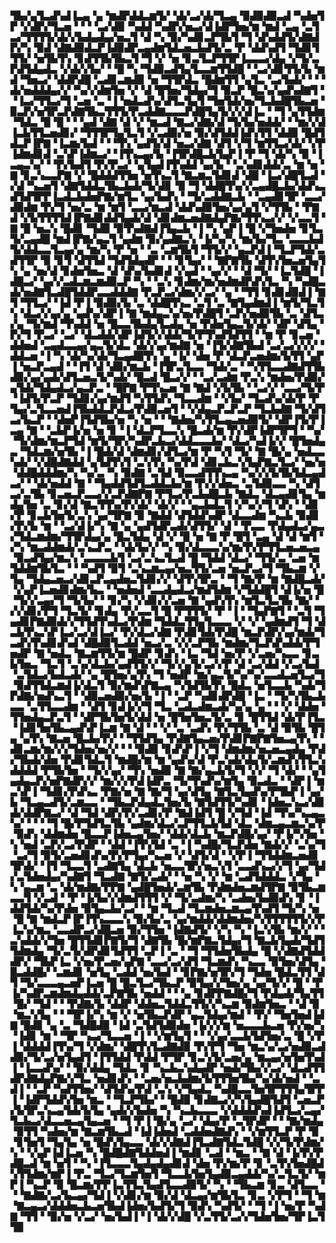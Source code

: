 ▜▙▞▄▜▃▟▚▟▐▃▄▝▄▝▆▟▛▟▟▃▆▜▞▝▟▞▃▞▟▞▜▃▄▝▉▟▉▟▉▃▟▝▚▟▅▜▛▝▞▟▛▞▜▃▅▝▝▝▝▃▞▟▉▝▚▟▟▝▚▟▛▞▅▃▞▟▐▟▛▜▅▞▆▝▆▟▝▃▄▝▃▜▃▞▜▜▜▜▞▟▞▞▙▟▄▟▄▞▅▃▜▝▟▝▚▝▉▞▚▟▊▃▛▜▙▜▝▜▝▟▚▟▟▜▞▟▇▟▛▞▚▝▉▟▝▟▇▟▉▟▃▛▐▟▉▟▛▃▄▟▆▜▟▃▅▃▙▟▜▞▃▝▛▝▟▟▚▟▜▝▜▟▊▜▜▜▞▝▅▜▙▜▚▝▊▟▜▜▙▜▙▃▜▝▜▝▞▝▅▝▊▃▜▃▛▜▜▛▐▃▃▃▞▟▄▝▞▜▞▃▛▟▜▟▄▟▃▝▞▟▞▞▙▞▝▝█▝▚▝▜▟▉▃▟▜▄▜▃▃▆▜▜▟█▝▝▃▞▟▊▜▜▞▙▝▆▟▝▜▅▃▞▝▟▟▛▟█▝▃▟▊▃▆▟▉▝▅▝▜▜▛▟▃▝█▟▆▜▜▝▄▜▃▝▃▞▙▟▞▝▝▝▟▞▅▟▟▟▄▞▞▝▚▞▞▟▆▜▅▝▞▝▟▝█▜▅▞▜▟▄▞▜▝▉▃▛▝█▃▚▞▄▟▚▟▇▜▝▝▐▃▞▜▜▃▞▜▝▃▅▝▃▝▐▝▅▟▃▟▚▞▟▜▃▜▄▜▝▜▅▜▟▞▅▞▜▃▙▟█▜▙▃▅▝▉▃▛▞▅▜▛▃▛▟▇▜▙▃▜▜▜▞▛▃▟▟▇▃▃▃▛▟█▜▄▜▞▞▞▟▐▃▝▝▜▝▄▜▜▟▆▝▜▟▃▝█▝█▝▝▝▄▟▝▟▇▝▟▝▞▝▆▃▟▝▇▃▞▟▇▞▟▝▜▞▙▞▅▟▟▞▝▝▆▞▞▟▐▃▙▜▜▃▅▟▊▞▝▜▜▜▛▜▄▜▃▜▝▞▃▟▉▞▅▝▉▞▟▜▟▟▐▟▚▜▜▝▟▟▉▝█▟▜▟▃▛▐▛▇▝▐▃▆▞▙▟▝▝▝▜▚▝▄▟▜▞▟▝▅▃▞▟▇▝▟▜▝▞▜▝▆▜▜▃▞▟▞▝▞▛▐▟▆▟▊▟▝▃▚▛▐▟▆▃▞▝▐▜▚▃▄▞▙▝▐▜▛▟█▃▙▜▄▛▐▝▛▝▜▝▟▞▚▝▉▝▐▃▄▃▚▞▝▝▛▞▙▟▜▝▛▞▛▃▞▝▄▜▄▟▐▜▚▟▟▝▄▞▙▝▝▃▚▟▊▟▟▞▃▝▆▝▅▝▇▝▊▃▚▃▃▛▇▝▞▝█▟▟▟▜▜▅▝▅▜▚▃▜▝▇▃▆▃▜▟▊▟▝▟█▝▐▃▞▟█▜▃▟▝▞▟▝▚▃▅▜▝▟▇▜▟▟▃▜▙▃▙▟▞▜▞▟▊▝▉▝▜▝▟▟█▜▚▞▞▃▄▟█▃▙▞▟▟▚▃▟▜▟▜▛▛▐▃▟▃▙▟▅▛▇▞▆▜▃▝▄▞▙▟▚▝▝▜▞▃▟▟▇▃▙▝▝▃▄▟▊▜▛▝▃▃▞▟▉▟▆▝▛▞▜▝▅▞▃▝▆▝▆▜▝▃▃▞▆▃▟▝▟▟▚▟▉▜▅▞▄▞▄▜▝▞▜▜▙▝▝▛▇▟▝▞▙▜▜▜▜▟▐▛▇▟▊▟▟▜▄▟▞▟▝▟▊▟▆▃▅▟▇▟▄▛▇▞▜▜▚▃▞▞▝▞▃▃▜▝▇▝█▝▅▃▚▝█▟▊▝▜▟▉▝▉▜▚▟▇▟▐▜▄▃▙▝▐▝▚▝▄▛▐▝█▝▞▜▅▟▅▝▊▜▃▜▞▃▄▟█▝▆▟▐▛▇▞▄▃▜▝▄▟▆▝▉▞▄▟▇▃▚▝▐▞▚▞▚▝▆▞▙▞▜▃▝▃▃▃▙▟▜▞▟▟▃▃▜▃▄▞▄▝▆▞▚▝▛▝▅▝▝▃▝▃▆▜▙▜▝▜▜▞▞▝▄▃▛▟▐▝▜▃▛▜▟▞▃▟▜▜▛▝▉▝▊▜▝▟▜▜▟▝▜▟▜▟▄▟▛▝▝▝▊▜▄▞▝▝▇▛▇▜▙▝▟▜▚▜▅▃▅▜▄▜▚▝▄▝▅▞▟▝▊▟▅▜▅▃▝▟▝▟▚▞▙▟▊▟▝▞▄▟▝▝▄▞▞▝▝▟▝▜▞▝▐▃▜▟█▝▐▟█▃▞▝▄▞▞▃▟▃▆▃▆▟▉▃▛▝▚▝▝▃▚▝▊▟▆▞▆▞▅▟▆▟▛▟▚▜▃▝▚▝▚▟█▃▟▞▅▟▇▜▃▟█▜▟▟▛▃▃▟▟▟▇▝▛▃▛▃▞▟▆▞▞▃▞▝▄▝▝▜▜▝▊▟▊▟▉▟▐▝▇▜▝▜▜▃▞▝▐▟▝▛▐▝▉▟▉▞▙▝▃▝▟▟█▜▚▃▝▃▜▝▃▝▇▜▄▟▆▟▐▝▆▜▞▜▃▜▚▝▟▃▞▞▄▞▄▝▄▟▚▞▟▛▐▝▇▝▆▟▄▃▚▞▅▞▛▟█▜▝▃▛▞▅▟▉▜▙▝▃▝▟▜▃▞▄▝▜▞▆▟▝▜▚▟▟▝▅▝█▃▃▜▙▟▄▜▃▟▄▝▅▝▛▟▅▜▄▃▜▞▟▞▝▟▛▝▟▜▄▝▛▞▜▝▛▃▞▝▃▞▝▟▃▟▟▞▟▛▐▟▜▞▞▟▟▞▜▞▛▜▚▟▜▟▜▜▝▝▆▝▛▝▊▃▅▝▟▟▅▟▝▃▄▟▃▃▄▞▄▃▜▞▟▃▝▟▞▞▄▞▆▟▇▝▅▝▐▜▞▟▇▜▙▟▝▃▞▃▞▞▞▞▝▟▟▃▅▝▐▝▚▝▟▞▚▞▟▞▜▃▄▟█▜▚▝▄▝▐▞▝▟▅▝▛▝▟▃▛▃▅▟▆▞▙▜▜▝▄▛▐▝▅▃▛▃▄▟▝▝▐▜▝▟▝▟▉▞▆▃▙▝▐▜▛▃▜▃▃▝▜▟▞▃▝▝▚▜▜▃▃▟▇▟▜▜▙▟▉▞▄▞▄▟▞▟▜▃▅▃▜▞▚▟▞▝█▃▟▝█▃▞▞▝▝▃▞▃▟▆▝▛▃▚▝▆▟▅▞▛▟▉▞▄▜▟▞▜▟▄▟▃▞▄▃▛▃▝▝█▛▇▝▛▜▚▃▅▝▇▝▇▟▝▞▙▜▙▝▝▃▞▞▝▃▃▞▜▞▛▝▐▟▜▞▛▃▛▝▜▟▊▞▄▞▆▟▜▝▚▜▜▟▚▝▜▃▃▟▆▝▝▞▙▞▝▜▃▟▚▞▟▞▛▝▛▜▄▞▃▜▃▃▅▟▐▜▙▟▟▃▛▟▃▞▛▟▉▃▅▜▝▝▞▟▄▃▛▃▛▃▛▝▜▃▙▟▇▝▜▞▟▜▃▞▙▃▛▝▝▟▅▛▐▜▟▜▙▞▅▝▚▝▅▝▝▝▇▟▅▞▚▜▜▃▄▃▅▟▉▜▞▝▟▛▐▜▞▛▐▃▄▝▇▝▝▃▙▛▐▞▅▝▅▝▊▝▐▝▟▃▛▜▃▃▚▝█▃▟▞▆▝▛▞▟▛▐▟▛▜▛▜▝▝▚▞▝▜▞▟▆▞▆▃▛▜▟▝▆▜▞▜▛▞▚▟▛▃▙▃▞▟▟▃▃▃▙▞▝▟▃▞▚▟▐▞▞▝█▜▅▟▄▃▝▜▟▃▆▞▅▜▙▝▐▝█▟▞▟▝▟▆▟▊▞▟▜▃▞▆▝▛▝▚▜▝▜▞▝▇▝█▞▄▝▅▟▃▃▚▟▞▝▞▟█▟▇▟▟▝▄▜▟▜▚▜▝▃▚▜▚▝▚▞▛▟▝▟▊▃▙▃▚▜▄▛▇▃▜▃▞▝▅▞▅▝▟▟█▟▟▟▆▞▚▝▚▞▃▝▚▝▉▟▇▝▃▜▟▝▉▃▃▟▜▜▚▃▄▝▚▞▞▞▙▜▙▜▟▃▄▟▃▞▝▝▟▞▅▟▟▝▇▝▝▜▄▟▟▜▟▜▃▟▟▃▙▞▆▝▛▞▞▟▅▃▝▃▜▟▉▃▃▝▚▝▟▜▃▞▃▜▙▝▊▃▅▃▛▃▃▞▞▃▛▟▇▛▇▝▛▜▃▞▛▃▙▟█▃▙▝▇▟▃▝▟▃▄▟▊▜▄▝▆▟▄▜▅▝▃▝▊▞▟▝▇▃▜▜▚▞▛▞▟▞▝▟▞▞▝▝▄▃▙▟▃▜▝▞▚▞▞▜▝▟▚▝▝▟▊▞▛▝▊▃▙▜▅▜▞▃▚▝▄▞▜▛▇▝▉▝▇▟▟▝▟▜▟▟▚▟▛▝▟▃▃▟▆▝▚▃▙▝▉▟▊▞▛▞▙▝▆▝▝▃▞▟▐▞▚▝▇▝▄▝▄▟▜▟▛▃▟▞▟▜▜▞▝▟▝▝▛▃▃▝▛▟▄▟▃▞▄▃▞▜▟▃▆▟▆▞▜▜▛▟▄▞▄▝█▃▜▟▄▝▟▝▞▝█▝▅▝▇▝▛▝█▜▝▃▄▝▟▝▟▝▆▜▝▞▚▝▆▃▟▟▆▟▞▃▚▃▛▃▝▝▟▞▙▞▞▝▚▝▉▞▟▃▃▃▚▞▆▞▛▞▛▜▜▃▅▃▅▃▄▝▉▃▟▜▄▞▆▃▚▝▃▃▃▃▙▜▝▃▞▃▚▃▜▃▟▝█▝▜▟▟▝▟▃▞▝▜▜▞▃▝▃▅▝▆▜▟▟▆▜▙▜▃▝▝▝▚▟▜▝▉▜▝▃▚▃▆▃▄▞▅▃▜▜▞▃▅▝▅▃▛▃▞▜▝▜▙▃▆▝▞▜▄▝▜▟▄▃▅▃▞▟▊▃▛▃▄▟▅▃▜▟▊▞▞▝▟▜▚▜▛▃▝▝▜▝▇▞▛▝▆▝▇▟█▃▟▞▝▞▄▛▐▃▅▟▊▟▆▞▙▃▝▝▅▟▅▟▝▃▃▟▄▟▃▞▆▟▜▟▆▝▞▜▟▟█▜▝▟▐▞▅▝█▝▜▞▞▃▄▞▜▝▜▞▙▞▝▝▊▞▚▝▞▟▊▞▞▃▅▝▇▝▄▟▚▜▚▝▆▜▃▜▃▜▙▝▇▞▝▞▞▟▊▞▛▜▝▜▃▜▞▝▊▟▄▝▛▞▃▃▜▝█▝▛▜▜▜▞▝▛▝▐▝▝▜▄▛▇▜▝▝▃▜▝▜▄▟▊▛▇▟▉▟▞▞▜▜▟▜▚▟▃▞▛▟▆▝▜▟▟▃▜▜▄▜▃▃▃▝▞▝▞▝▄▟▆▟▜▝▜▝▟▃▙▜▚▃▚▛▐▃▞▃▞▟▐▃▞▝▛▞▟▃▞▟▇▝▛▟▊▜▟▞▛▟█▝▆▃▛▟▛▞▄▞▆▟▞▜▃▟▚▜▚▟▊▟▚▟▝▟█▟▉▜▃▟▟▝▅▃▞▃▝▞▞▃▛▜▙▝▆▟▆▞▜▃▛▟▚▟▟▞▛▜▅▟▛▝▇▝▅▟▃▝▇▃▆▜▜▞▆▝█▟▛▝▊▟▚▝▐▃▝▜▟▝▅▞▛▝▞▃▅▞▚▃▃▝▊▃▙▜▅▃▝▜▃▜▝▃▚▞▟▃▙▞▄▟▜▜▞▞▝▜▞▞▄▜▞▃▞▞▛▝▟▝▃▞▟▟▝▞▃▞▙▟▝▃▜▟▃▞▙▟▃▟▞▝▄▝█▜▅▞▄▜▚▝▜▝▅▟▛▝▆▞▄▃▜▞▚▞▚▞▃▃▟▃▅▜▃▞▜▝▉▟▜▜▟▃▆▟▐▞▟▃▜▝▉▞▆▟▚▛▇▃▄▝▚▜▟▜▙▜▚▝█▟▃▝▅▜▃▃▙▝▚▟▞▜▛▟▇▞▅▟▚▃▜▝▝▟▉▃▅▟▉▞▅▞▙▝▐▝▝▃▛▝▚▟▊▟▛▟█▝▐▃▝▝▜▞▚▜▙▃▙▃▃▝▃▜▜▃▃▟▆▝▝▟▜▝▊▟▐▞▞▜▝▜▃▝▃▟▃▟▆▃▟▞▚▞▄▝▄▝▝▝▞▝▟▟▅▝▜▜▅▟▄▃▛▃▜▝▝▟▛▜▙▜▅▜▞▟▟▝▅▝█▜▅▜▅▃▜▞▃▝▊▝█▜▜▟▝▟▞▛▐▜▃▝▐▟▊▜▅▜▙▃▄▟▚▛▐▃▆▝▇▝▟▝▝▝▞▝▃▝▃▟▚▝▛▞▜▜▙▝▃▝▟▝▉▜▙▝█▜▄▝▄▜▚▝▇▃▅▝█▃▙▞▛▞▝▝▜▜▟▜▄▝▛▟▇▜▄▃▅▞▛▟▊▛▇▛▇▜▅▃▄▜▚▝▝▟▊▃▆▞▆▞▞▞▜▟▅▞▅▞▞▝▝▝▉▟▉▝▊▟▚▛▐▝▞▜▝▟▆▟▆▞▅▃▅▃▄▟▄▝▛▟▞▜▙▟▞▟▅▝▛▟▊▜▟▃▜▝▆▟█▞▆▝▆▝▄▟▚▞▟▝▛▃▚▟▞▟▄▜▞▃▆▟▚▜▜▃▚▟▟▟▟▝▛▜▙▜▅▝▝▜▞▞▄▞▝▜▚▝▅▟▉▝▇▝▇▞▄▃▙▜▞▜▝▞▞▝▜▝▟▞▝▝▄▜▄▟▄▃▛▞▅▛▇▟▛▞▞▝▆▞▞▞▛▟▐▟▛▃▝▜▞▜▚▟▚▞▆▜▄▝▉▃▟▃▝▝▟▛▐▝▆▃▚▛▐▝▜▟▊▞▛▟▚▃▝▛▇▞▅▝▇▝▇▞▜▝▄▞▟▜▄▝▇▜▃▜▄▟▚▞▛▜▙▛▐▝▄▞▙▝▜▃▄▃▟▜▞▃▆▃▃▝▝▜▙▃▛▟▄▟▃▜▅▞▙▝▇▜▟▜▜▞▚▟▊▝▐▟▅▃▚▃▞▟▊▟▞▟▟▛▇▃▞▝▟▝▜▟▝▟▛▞▛▞▃▟▊▞▛▝▇▟▐▟▜▝█▝▞▜▟▝▐▟▝▜▚▞▚▃▄▃▚▞▝▝▝▝▜▝█▞▛▜▟▜▃▜▙▝▄▟▆▞▟▃▞▃▛▜▜▃▙▜▟▝▟▃▝▟▆▃▄▃▆▃▚▞▛▝▉▟▚▝▟▟▆▟▅▝█▃▃▛▐▟▅▃▄▜▅▞▝▟▟▞▟▃▙▝▆▃▛▟█▞▄▞▝▛▐▞▚▜▅▝▚▝▅▟▝▃▛▞▃▞▛▟▛▝▝▟▟▝▐▜▚▜▟▝▃▝▐▝▚▟█▞▜▃▛▟▅▝▇▟▞▞▝▃▚▞▜▝▃▞▜▝▉▜▞▃▅▟▊▟▚▞▛▞▛▜▄▞▚▃▅▝▞▝▟▜▞▟▝▝▞▛▐▝▜▜▟▟▆▃▅▟▊▜▛▟▞▝▐▜▝▜▃▃▜▝▃▟▇▜▄▝▟▃▙▝▅▃▃▜▛▞▅▃▚▜▝▃▃▟▚▃▞▞▜▝▄▞▜▟▞▃▜▟▅▟▄▞▚▟▇▜▝▜▃▟▇▝▇▜▞▃▟▞▝▝▅▝▚▝▞▝▆▝▃▟▜▟▟▟▃▝▞▜▄▝▚▝▄▃▆▝▃▝▟▞▆▟▇▞▛▛▇▝▄▟█▜▅▟▞▃▆▜▙▝▛▟▆▟▅▃▆▟▜▛▇▝▉▜▙▃▆▃▃▜▝▞▃▟▝▝▛▝▐▞▙▞▞▟▆▟▜▜▜▝▞▝▜▞▃▟▆▞▚▝▃▟▅▞▙▟▉▟▚▝▊▝▐▟▟▜▟▞▚▞▛▟▅▝▉▜▄▃▙▞▃▞▝▝▆▝▜▃▟▝▜▃▆▟▅▃▆▃▄▜▚▟▜▝▜▞▚▝▅▝█▝▇▝▆▟▃▛▐▛▐▜▚▃▃▃▚▝▉▞▙▞▃▝▄▞▆▟▟▞▟▟▆▟▅▞▚▜▜▜▜▜▜▞▞▛▐▃▚▞▆▃▝▃▃▟▛▃▞▟█▃▅▝▉▞▜▜▅▝▐▟▇▟▜▞▝▞▚▝▚▝▐▃▚▜▙▝▆▞▞▝▝▃▚▟▟▞▞▜▅▝█▜▜▟▊▛▇▜▞▜▝▟▇▜▙▝█▞▆▛▇▃▜▟▄▞▜▝▇▃▙▜▄▟▞▜▟▜▜▟▆▟▄▝▜▞▃▜▞▟▛▟▊▜▟▜▜▝▃▛▐▝▃▝▝▜▝▜▜▟▅▜▙▟▄▝█▝▞▟▇▟▜▟▟▟▛▞▝▜▙▛▐▃▝▞▅▞▛▃▅▞▄▛▇▝▃▃▞▃▞▟▜▝▜▃▆▟▚▝▚▃▃▝▉▜▅▞▟▜▄▝█▃▟▟█▞▝▃▆▟▊▝▅▜▄▝▃▟▟▝▅▞▙▟▝▝▊▛▇▞▅▜▛▞▜▝▜▟▅▝█▟▃▜▜▝▟▜▝▜▞▃▃▃▄▃▅▛▐▃▅▝█▝█▃▜▃▞▜▙▃▛▝▉▜▄▞▞▜▅▞▄▝▄▞▜▞▞▝█▝▝▛▐▞▚▟▛▃▆▟▆▟▄▟▟▞▃▛▇▜▙▝▅▟▟▝▝▝▄▝▊▟▛▛▇▟█▞▜▝▛▟▄▟▞▜▄▜▜▝█▞▝▜▟▝▝▝▛▟▇▞▙▝▟▟▛▝▟▟▅▃▜▟▟▃▜▜▞▞▚▃▆▝▉▟▆▜▅▃▝▝▟▝▉▝▆▃▚▜▄▝▝▝▜▛▐▞▚▝▆▝▞▝▅▜▙▃▛▟▛▝▄▃▜▟▄▞▆▟▝▝▛▞▝▜▅▜▅▟▐▟▇▝█▟▊▝▄▝▃▝▜▟█▟▉▝▐▟▝▃▜▟▜▟▉▟▅▝▐▞▞▞▆▝▅▃▃▃▙▃▅▝▛▞▅▞▚▝▐▟▊▝▆▝▝▜▛▝▚▃▞▜▃▃▅▝▐▝▝▞▆▜▄▜▝▝▝▞▄▞▃▃▙▜▟▜▅▞▃▝█▝▞▛▐▝▟▟▟▟▐▜▚▞▜▝▞▟▆▞▝▟█▜▚▜▃▟▇▟▉▝▛▞▛▜▝▜▅▝▆▃▚▞▃▞▅▟▉▃▟▟▉▞▜▞▃▞▅▜▄▟▜▝▐▜▜▟▟▝▛▟▟▝▛▜▛▝▊▃▚▜▞▃▅▞▄▝▆▃▄▞▅▜▅▜▚▟▐▝▐▃▃▟▚▞▝▝▉▞▟▟▄▝▜▟▃▝▊▝▚▃▙▃▚▟▄▟▛▝▅▟▞▜▙▞▞▃▞▝▟▃▟▜▜▟▛▟▇▟▄▛▇▞▞▜▃▝▅▟▊▟▚▝▝▃▅▞▅▃▙▟▆▞▙▜▜▜▅▜▙▞▚▞▟▞▅▟▝▝▃▟▐▝▝▃▛▝▚▟▜▜▅▞▝▟▜▟▚▞▛▟▝▃▚▝▞▜▄▟▃▝▚▟█▃▃▜▅▜▛▜▜▜▄▜▛▛▐▝▐▟▛▜▟▟▚▜▅▝▆▃▝▝▜▃▛▜▙▞▝▝█▟▉▝▊▟▇▃▞▞▚▜▄▟█▜▟▜▝▃▅▃▛▞▙▜▛▃▚▃▄▜▟▞▙▜▄▝▄▟▞▞▙▟▅▝▚▝▚▃▙▃▃▃▝▞▟▟▟▟▚▟▐▟▜▃▞▃▄▞▜▃▙▃▞▟▃▃▅▃▄▜▄▃▅▝▝▜▝▛▐▝█▞▄▝▃▞▝▟▄▞▛▝▃▜▛▟▛▝▝▝▇▞▆▟▄▝▉▜▜▝▚▟▅▞▆▝▇▃▆▜▙▃▟▝▐▟▐▟▅▟▝▃▟▟▅▟▇▟▚▝▝▞▆▜▜▃▛▝▛▝▉▝▊▜▅▜▝▜▄▜▄▝▅▝█▟▚▜▄▃▃▝▟▞▞▟▇▟▐▜▃▟▇▜▟▃▜▟█▝▞▞▜▞▛▟▆▞▚▝▝▞▄▛▐▟▐▃▅▝▚▝█▟█▟▇▜▟▟▅▟▐▝▆▟▊▝▃▟▝▝▆▃▝▝▇▝▟▝▐▞▛▞▛▟█▃▟▝▆▝▅▜▝▝▚▝▐▜▃▃▃▜▄▟▄▟▄▟▊▟▝▟▅▝▛▞▆▞▛▝▊▝▃▜▚▜▅▟█▟▚▜▜▟▆▞▆▛▐▝▛▃▝▜▃▞▜▃▆▜▅▜▝▜▃▃▙▜▅▜▄▟▉▃▄▟▟▞▚▞▃▜▃▜▞▝▆▛▐▝▚▃▛▝▉▝█▃▆▞▛▛▐▃▜▜▃▜▄▟▜▃▃▟▉▜▞▝▚▝▝▜▙▃▆▝▊▃▝▟▜▃▃▝▝▝▇▟▇▞▃▞▙▃▄▞▜▟▐▝▞▟▊▞▆▝▉▞▟▝▟▃▄▞▆▜▙▜▃▝▊▃▝▞▛▜▝▝▜▝▆▝▇▃▄▃▞▟▟▟▅▃▙▃▅▜▙▟▐▟▅▞▙▟▜▞▜▝▉▟▚▝▚▟▜▞▝▝▜▝▐▝▅▞▛▝▚▟▇▝▜▜▝▝▉▞▅▝▞▃▞▝▅▞▙▟▐▝▐▝▟▞▞▟█▝▞▃▜▜▞▃▞▞▜▟▅▜▅▞▜▛▐▃▜▜▉
